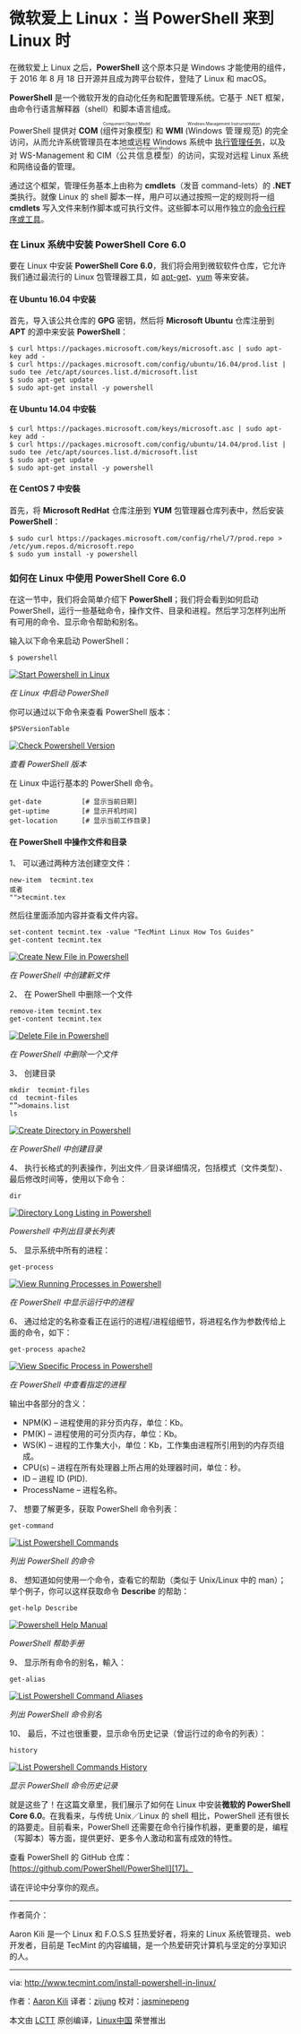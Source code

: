 微软爱上 Linux：当 PowerShell 来到 Linux 时
============================================================

在微软爱上 Linux 之后，**PowerShell** 这个原本只是 Windows 才能使用的组件，于 2016 年 8 月 18 日开源并且成为跨平台软件，登陆了 Linux 和 macOS。

**PowerShell** 是一个微软开发的自动化任务和配置管理系统。它基于 .NET 框架，由命令行语言解释器（shell）和脚本语言组成。

PowerShell 提供对 **COM** (<ruby>组件对象模型<rt>Component Object Model</rt></ruby>) 和 **WMI** (<ruby>Windows 管理规范<rt>Windows Management Instrumentation</rt></ruby>) 的完全访问，从而允许系统管理员在本地或远程 Windows 系统中 [执行管理任务][1]，以及对 WS-Management 和 CIM（<ruby>公共信息模型<rt>Common Information Model</rt></ruby>）的访问，实现对远程 Linux 系统和网络设备的管理。

通过这个框架，管理任务基本上由称为 **cmdlets**（发音 command-lets）的 **.NET** 类执行。就像 Linux 的 shell 脚本一样，用户可以通过按照一定的规则将一组 **cmdlets** 写入文件来制作脚本或可执行文件。这些脚本可以用作独立的[命令行程序或工具][2]。

### 在 Linux 系统中安装 PowerShell Core 6.0

要在 Linux 中安装 **PowerShell Core 6.0**，我们将会用到微软软件仓库，它允许我们通过最流行的 Linux 包管理器工具，如 [apt-get][3]、[yum][4] 等来安装。

#### 在 Ubuntu 16.04 中安装

首先，导入该公共仓库的 **GPG** 密钥，然后将 **Microsoft Ubuntu** 仓库注册到 **APT** 的源中来安装 **PowerShell**：

```
$ curl https://packages.microsoft.com/keys/microsoft.asc | sudo apt-key add -
$ curl https://packages.microsoft.com/config/ubuntu/16.04/prod.list | sudo tee /etc/apt/sources.list.d/microsoft.list
$ sudo apt-get update
$ sudo apt-get install -y powershell
```

#### 在 Ubuntu 14.04 中安裝

```
$ curl https://packages.microsoft.com/keys/microsoft.asc | sudo apt-key add -
$ curl https://packages.microsoft.com/config/ubuntu/14.04/prod.list | sudo tee /etc/apt/sources.list.d/microsoft.list
$ sudo apt-get update
$ sudo apt-get install -y powershell
```

#### 在 CentOS 7 中安裝

首先，将 **Microsoft RedHat** 仓库注册到 **YUM** 包管理器仓库列表中，然后安装 **PowerShell**：

```
$ sudo curl https://packages.microsoft.com/config/rhel/7/prod.repo > /etc/yum.repos.d/microsoft.repo
$ sudo yum install -y powershell
```

### 如何在 Linux 中使用 PowerShell Core 6.0

在这一节中，我们将会简单介绍下 **PowerShell**；我们将会看到如何启动 PowerShell，运行一些基础命令，操作文件、目录和进程。然后学习怎样列出所有可用的命令、显示命令帮助和别名。

输入以下命令来启动 PowerShell：

```
$ powershell
```

[
 ![Start Powershell in Linux](http://www.tecmint.com/wp-content/uploads/2017/02/start-powershell.png) 
][5]

*在 Linux 中启动 PowerShell*

你可以通过以下命令来查看 PowerShell 版本：

```
$PSVersionTable
```

[
 ![Check Powershell Version](http://www.tecmint.com/wp-content/uploads/2017/02/check-powershell-version.png) 
][6]

*查看 PowerShell 版本*

在 Linux 中运行基本的 PowerShell 命令。

```
get-date          [# 显示当前日期]
get-uptime        [# 显示开机时间]
get-location      [# 显示当前工作目录]
```

#### 在 PowerShell 中操作文件和目录

1、 可以通过两种方法创建空文件：

```
new-item  tecmint.tex
或者
"">tecmint.tex
```

然后往里面添加内容并查看文件内容。

```
set-content tecmint.tex -value "TecMint Linux How Tos Guides"
get-content tecmint.tex
```

[
 ![Create New File in Powershell](http://www.tecmint.com/wp-content/uploads/2017/02/Create-New-File-in-Powershell.png) 
][7]

*在 PowerShell 中创建新文件*

2、 在 PowerShell 中删除一个文件

```
remove-item tecmint.tex
get-content tecmint.tex
```

[
 ![Delete File in Powershell](http://www.tecmint.com/wp-content/uploads/2017/02/Delete-File-in-Powershell.png) 
][8]

*在 PowerShell 中删除一个文件*

3、 创建目录

```
mkdir  tecmint-files
cd  tecmint-files
“”>domains.list
ls
```

[
 ![Create Directory in Powershell](http://www.tecmint.com/wp-content/uploads/2017/02/create-new-directory-in-Powershell.png) 
][9]

*在 PowerShell 中创建目录*

4、 执行长格式的列表操作，列出文件／目录详细情况，包括模式（文件类型）、最后修改时间等，使用以下命令：

```
dir
```
[
 ![Directory Long Listing in Powershell](http://www.tecmint.com/wp-content/uploads/2017/02/Directory-Long-Listing-in-Powershell.png) 
][10]

*Powershell 中列出目录长列表*

5、 显示系统中所有的进程：

```
get-process
```

[
 ![View Running Processes in Powershell](http://www.tecmint.com/wp-content/uploads/2017/02/View-Running-Processes-in-Powershell.png) 
][11]

*在 PowerShell 中显示运行中的进程*

6、 通过给定的名称查看正在运行的进程/进程组细节，将进程名作为参数传给上面的命令，如下：

```
get-process apache2
```

[
 ![View Specific Process in Powershell](http://www.tecmint.com/wp-content/uploads/2017/02/View-Specific-Process-in-Powershell.png) 
][12]

*在 PowerShell 中查看指定的进程*

输出中各部分的含义：

*  NPM(K) – 进程使用的非分页内存，单位：Kb。
*  PM(K) – 进程使用的可分页内存，单位：Kb。
*  WS(K) – 进程的工作集大小，单位：Kb，工作集由进程所引用到的内存页组成。
*  CPU(s) – 进程在所有处理器上所占用的处理器时间，单位：秒。
*  ID – 进程 ID (PID).
*  ProcessName – 进程名称。

7、 想要了解更多，获取 PowerShell 命令列表：

```
get-command
```

[
 ![List Powershell Commands](http://www.tecmint.com/wp-content/uploads/2017/02/List-Powershell-Commands.png) 
][13]

*列出 PowerShell 的命令*

8、 想知道如何使用一个命令，查看它的帮助（类似于 Unix/Linux 中的 man）；举个例子，你可以这样获取命令 **Describe** 的帮助：

```
get-help Describe
```

[
 ![Powershell Help Manual](http://www.tecmint.com/wp-content/uploads/2017/02/Powershell-Help-Manual.png) 
][14]

*PowerShell 帮助手册*

9、 显示所有命令的别名，輸入：

```
get-alias
```

[
 ![List Powershell Command Aliases](http://www.tecmint.com/wp-content/uploads/2017/02/List-Powershell-Command-Aliases.png) 
][15]

*列出 PowerShell 命令别名*

10、 最后，不过也很重要，显示命令历史记录（曾运行过的命令的列表）：

```
history
```

[
 ![List Powershell Commands History](http://www.tecmint.com/wp-content/uploads/2017/02/List-Powershell-Command-History.png) 
][16]

*显示 PowerShell 命令历史记录*

就是这些了！在这篇文章里，我们展示了如何在 Linux 中安装**微软的 PowerShell Core 6.0**。在我看来，与传统 Unix／Linux 的 shell 相比，PowerShell 还有很长的路要走。目前看来，PowerShell 还需要在命令行操作机器，更重要的是，编程（写脚本）等方面，提供更好、更多令人激动和富有成效的特性。

查看 PowerShell 的 GitHub 仓库：[https://github.com/PowerShell/PowerShell][17]。

请在评论中分享你的观点。

--------------------------------------------------------------------------------


作者简介：

Aaron Kili 是一个 Linux 和 F.O.S.S 狂热爱好者，将来的 Linux 系统管理员、web 开发者，目前是 TecMint 的内容编辑，是一个热爱研究计算机与坚定的分享知识的人。

--------------------------------------------------------------------------------

via: http://www.tecmint.com/install-powershell-in-linux/

作者：[Aaron Kili][a]
译者：[zijung](https://github.com/zijung)
校对：[jasminepeng](https://github.com/jasminepeng)

本文由 [LCTT](https://github.com/LCTT/TranslateProject) 原创编译，[Linux中国](https://linux.cn/) 荣誉推出

[a]:http://www.tecmint.com/author/aaronkili/

[1]:http://www.tecmint.com/using-shell-script-to-automate-linux-system-maintenance-tasks/
[2]:http://www.tecmint.com/tag/commandline-tools/
[3]:http://www.tecmint.com/useful-basic-commands-of-apt-get-and-apt-cache-for-package-management/
[4]:http://www.tecmint.com/20-linux-yum-yellowdog-updater-modified-commands-for-package-mangement/
[5]:http://www.tecmint.com/wp-content/uploads/2017/02/start-powershell.png
[6]:http://www.tecmint.com/wp-content/uploads/2017/02/check-powershell-version.png
[7]:http://www.tecmint.com/wp-content/uploads/2017/02/Create-New-File-in-Powershell.png
[8]:http://www.tecmint.com/wp-content/uploads/2017/02/Delete-File-in-Powershell.png
[9]:http://www.tecmint.com/wp-content/uploads/2017/02/create-new-directory-in-Powershell.png
[10]:http://www.tecmint.com/wp-content/uploads/2017/02/Directory-Long-Listing-in-Powershell.png
[11]:http://www.tecmint.com/wp-content/uploads/2017/02/View-Running-Processes-in-Powershell.png
[12]:http://www.tecmint.com/wp-content/uploads/2017/02/View-Specific-Process-in-Powershell.png
[13]:http://www.tecmint.com/wp-content/uploads/2017/02/List-Powershell-Commands.png
[14]:http://www.tecmint.com/wp-content/uploads/2017/02/Powershell-Help-Manual.png
[15]:http://www.tecmint.com/wp-content/uploads/2017/02/List-Powershell-Command-Aliases.png
[16]:http://www.tecmint.com/wp-content/uploads/2017/02/List-Powershell-Command-History.png
[17]:https://github.com/PowerShell/PowerShell
[18]:http://www.tecmint.com/author/aaronkili/
[19]:http://www.tecmint.com/10-useful-free-linux-ebooks-for-newbies-and-administrators/
[20]:http://www.tecmint.com/free-linux-shell-scripting-books/
